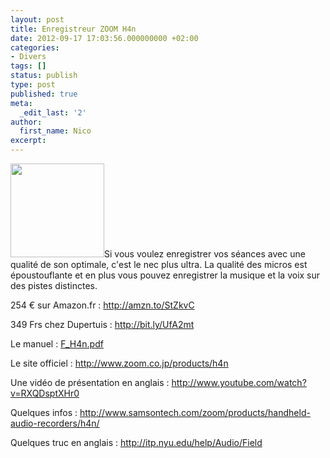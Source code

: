 ```yaml
---
layout: post
title: Enregistreur ZOOM H4n
date: 2012-09-17 17:03:56.000000000 +02:00
categories:
- Divers
tags: []
status: publish
type: post
published: true
meta:
  _edit_last: '2'
author:
  first_name: Nico
excerpt:
---
```

<p><a href="http://hypnodingues.org/wp-content/uploads/2012/09/ZOOM-H4N.jpg"><img class="alignleft size-thumbnail wp-image-1231" title="ZOOM-H4N" src="{{ site.url }}/assets/ZOOM-H4N-150x150.jpg" alt="" width="150" height="150" /></a>Si vous voulez enregistrer vos séances avec une qualité de son optimale, c'est le nec plus ultra. La qualité des micros est époustouflante et en plus vous pouvez enregistrer la musique et la voix sur des pistes distinctes.</p>
<p>254 € sur Amazon.fr : <a href="http://amzn.to/StZkvC">http://amzn.to/StZkvC</a></p>
<p>349 Frs chez Dupertuis : <a href="http://bit.ly/UfA2mt">http://bit.ly/UfA2mt</a></p>
<p>Le manuel : <a href="http://www.zoom.co.jp/download/F_H4n.pdf">F_H4n.pdf</a></p>
<p>Le site officiel : <a href="http://www.zoom.co.jp/products/h4n">http://www.zoom.co.jp/products/h4n</a></p>
<p>Une vidéo de présentation en anglais : <a href="http://www.youtube.com/watch?v=RXQDsptXHr0">http://www.youtube.com/watch?v=RXQDsptXHr0</a></p>
<p>Quelques infos : <a href="http://www.samsontech.com/zoom/products/handheld-audio-recorders/h4n/">http://www.samsontech.com/zoom/products/handheld-audio-recorders/h4n/</a></p>
<p>Quelques truc en anglais : <a href="http://itp.nyu.edu/help/Audio/Field">http://itp.nyu.edu/help/Audio/Field</a></p>
<p>&nbsp;</p>
